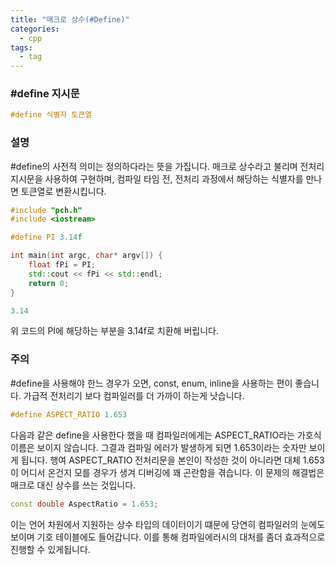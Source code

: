 ```yaml
---
title: "매크로 상수(#Define)"
categories:
  - cpp
tags:
  - tag
---
```


### #define 지시문
```cpp
#define 식별자 토큰열
```

### 설명
#define의 사전적 의미는 정의하다라는 뜻을 가집니다.
매크로 상수라고 불리며 전처리 지시문을 사용하여 구현하며,
컴파일 타임 전, 전처리 과정에서 해당하는 식별자를 만나면 토큰열로 변환시킵니다.


```cpp
#include "pch.h"
#include <iostream>

#define PI 3.14f

int main(int argc, char* argv[]) {
	float fPi = PI;
	std::cout << fPi << std::endl;
	return 0;
}
```
```cpp
3.14
```
위 코드의 PI에 해당하는 부분을 3.14f로 치환해 버립니다.

### 주의
#define을 사용해야 한느 경우가 오면, const, enum, inline을 사용하는 편이 좋습니다.
가급적 전처리기 보다 컴파일러를 더 가까이 하는게 낫습니다.
```cpp
#define ASPECT_RATIO 1.653
```
다음과 같은 define을 사용한다 했을 때
컴파일러에게는 ASPECT_RATIO라는 가호식 이름은 보이지 않습니다.
그결과 컴파일 에러가 발생하게 되면 1.653이라는 숫자만 보이게 됩니다.
행여 ASPECT_RATIO 전처리문을 본인이 작성한 것이 아니라면 대체 1.653이 어디서 온건지 모를 경우가 생겨 디버깅에 꽤 곤란함을 겪습니다.
이 문제의 해결법은 매크로 대신 상수를 쓰는 것입니다.
```cpp
const double AspectRatio = 1.653;
```
이는 언어 차원에서 지원하는 상수 타입의 데이터이기 떄문에 당연히 컴파일러의 눈에도 보이며 기호 테이블에도 들어갑니다.
이를 통해 컴파일에러시의 대처를 좀더 효과적으로 진행할 수 있게됩니다.
